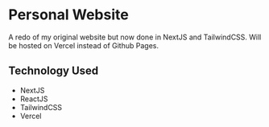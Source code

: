 # Personal Website

A redo of my original website but now done in NextJS and TailwindCSS. Will be hosted on Vercel instead of Github Pages.

## Technology Used

- NextJS
- ReactJS
- TailwindCSS
- Vercel

